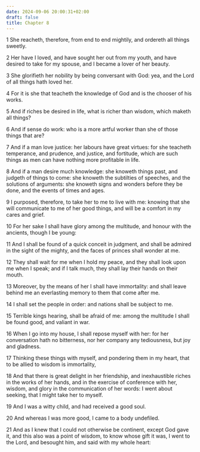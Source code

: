 ```yaml
---
date: 2024-09-06 20:00:31+02:00
draft: false
title: Chapter 8
---
```




1 She reacheth, therefore, from end to end mightily, and ordereth all things sweetly.

2 Her have I loved, and have sought her out from my youth, and have desired to take for my spouse, and I became a lover of her beauty.

3 She glorifieth her nobility by being conversant with God: yea, and the Lord of all things hath loved her.

4 For it is she that teacheth the knowledge of God and is the chooser of his works.

5 And if riches be desired in life, what is richer than wisdom, which maketh all things?

6 And if sense do work: who is a more artful worker than she of those things that are?

7 And if a man love justice: her labours have great virtues: for she teacheth temperance, and prudence, and justice, and fortitude, which are such things as men can have nothing more profitable in life.

8 And if a man desire much knowledge: she knoweth things past, and judgeth of things to come: she knoweth the subtilties of speeches, and the solutions of arguments: she knoweth signs and wonders before they be done, and the events of times and ages.

9 I purposed, therefore, to take her to me to live with me: knowing that she will communicate to me of her good things, and will be a comfort in my cares and grief.

10 For her sake I shall have glory among the multitude, and honour with the ancients, though I be young:

11 And I shall be found of a quick conceit in judgment, and shall be admired in the sight of the mighty, and the faces of princes shall wonder at me.

12 They shall wait for me when I hold my peace, and they shall look upon me when I speak; and if I talk much, they shall lay their hands on their mouth.

13 Moreover, by the means of her I shall have immortality: and shall leave behind me an everlasting memory to them that come after me.

14 I shall set the people in order: and nations shall be subject to me.

15 Terrible kings hearing, shall be afraid of me: among the multitude I shall be found good, and valiant in war.

16 When I go into my house, I shall repose myself with her: for her conversation hath no bitterness, nor her company any tediousness, but joy and gladness.

17 Thinking these things with myself, and pondering them in my heart, that to be allied to wisdom is immortality,

18 And that there is great delight in her friendship, and inexhaustible riches in the works of her hands, and in the exercise of conference with her, wisdom, and glory in the communication of her words: I went about seeking, that I might take her to myself.

19 And I was a witty child, and had received a good soul.

20 And whereas I was more good, I came to a body undefiled.

21 And as I knew that I could not otherwise be continent, except God gave it, and this also was a point of wisdom, to know whose gift it was, I went to the Lord, and besought him, and said with my whole heart:

